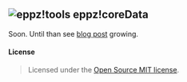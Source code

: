 ## ![eppz!tools](http://www.eppz.eu/beacons/eppz!.png) eppz!coreData
Soon. Until than see [blog post](http://eppz.eu/blog/simple-core-data-sample-code/) growing.

#### License
> Licensed under the [Open Source MIT license](http://en.wikipedia.org/wiki/MIT_License).
